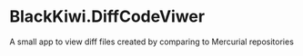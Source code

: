 BlackKiwi.DiffCodeViwer
=======================
A small app to view diff files created by comparing to Mercurial repositories
